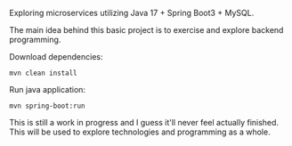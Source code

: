 Exploring microservices utilizing Java 17 + Spring Boot3 + MySQL.

The main idea behind this basic project is to exercise and explore backend programming. 

Download dependencies:
```
mvn clean install
```
Run java application:
```
mvn spring-boot:run
```

This is still a work in progress and I guess it'll never feel actually finished. This will be used to explore technologies and programming as a whole. 